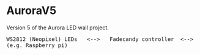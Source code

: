 AuroraV5
===========

Version 5 of the Aurora LED wall project. 

<pre>
WS2812 (Neopixel) LEDs   <-->   Fadecandy controller  <-->    Node.js server      <-->  Web app
(e.g. Raspberry pi)                                           Generates patterns        Controls pattern parameters
</pre>
